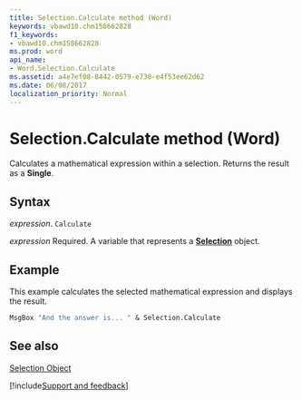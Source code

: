 ```yaml
---
title: Selection.Calculate method (Word)
keywords: vbawd10.chm158662828
f1_keywords:
- vbawd10.chm158662828
ms.prod: word
api_name:
- Word.Selection.Calculate
ms.assetid: a4e7ef08-8442-0579-e738-e4f53ee62d62
ms.date: 06/08/2017
localization_priority: Normal
---
```



# Selection.Calculate method (Word)

Calculates a mathematical expression within a selection. Returns the result as a  **Single**.


## Syntax

_expression_. `Calculate`

_expression_ Required. A variable that represents a **[Selection](Word.Selection.md)** object.


## Example

This example calculates the selected mathematical expression and displays the result.


```vb
MsgBox "And the answer is... " & Selection.Calculate
```


## See also


[Selection Object](Word.Selection.md)

[!include[Support and feedback](~/includes/feedback-boilerplate.md)]
